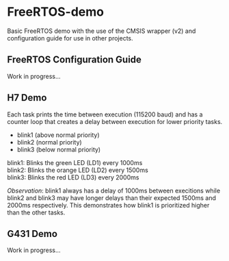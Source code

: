 # FreeRTOS-demo
Basic FreeRTOS demo with the use of the CMSIS wrapper (v2) and configuration guide for use in other projects.

## FreeRTOS Configuration Guide
Work in progress...

## H7 Demo
Each task prints the time between execution (115200 baud) and has a counter loop that creates a delay between execution for lower priority tasks.
- blink1 (above normal priority)
- blink2 (normal priority)
- blink3 (below normal priority)

blink1: Blinks the green LED (LD1) every 1000ms   
blink2: Blinks the orange LED (LD2) every 1500ms  
blink3: Blinks the red LED (LD3) every 2000ms  

*Observation*: blink1 always has a delay of 1000ms between execitions while blink2 and blink3 may have longer delays than their expected 1500ms and 2000ms respectively. This demonstrates how blink1 is prioritized higher than the other tasks.

## G431 Demo
Work in progress...
